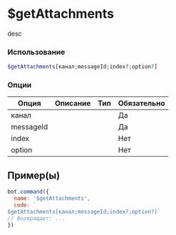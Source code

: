 # $getAttachments
desc
### Использование
```php
$getAttachments[канал;messageId;index?;option?]
```

### Опции

| Опция | Описание | Тип | Обязательно |
|--------|-------------|------|----------|
| канал |  |  | Да | 
| messageId |  |  | Да | 
| index |  |  | Нет |
| option |  |  | Нет |
## Пример(ы)

```javascript
bot.command({
  name: '$getAttachments',
  code: `
$getAttachments[канал;messageId;index?;option?]`
// Возвращает: ...
})
```

